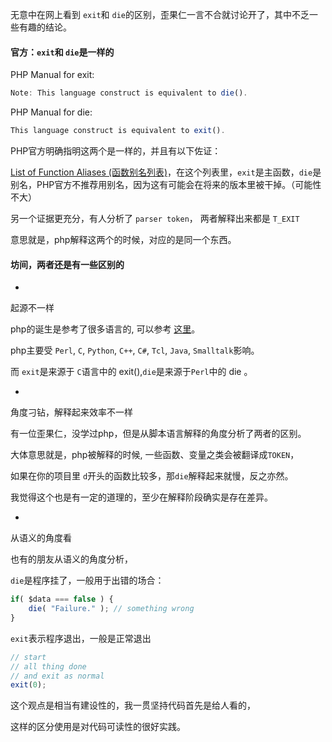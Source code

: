 

> 
无意中在网上看到 `exit`和 `die`的区别，歪果仁一言不合就讨论开了，其中不乏一些有趣的结论。

#### 官方：`exit`和 `die`是一样的
PHP Manual for exit:

```javascript
Note: This language construct is equivalent to die().
```

PHP Manual for die:

```javascript
This language construct is equivalent to exit().
```

PHP官方明确指明这两个是一样的，并且有以下佐证：

[List of Function Aliases (函数别名列表)](http://php.net/manual/en/aliases.php)，在这个列表里，`exit`是主函数，`die`是别名，PHP官方不推荐用别名，因为这有可能会在将来的版本里被干掉。（可能性不大）

另一个证据更充分，有人分析了 `parser token`， 两者解释出来都是 `T_EXIT`

意思就是，php解释这两个的时候，对应的是同一个东西。
#### 坊间，两者还是有一些区别的
- 
起源不一样

php的诞生是参考了很多语言的, 可以参考 [这里](https://exploringdata.github.io/vis/programming-languages-influence-network/#PHP)。

php主要受 `Perl`, `C`, `Python`, `C++`, `C#`, `Tcl`, `Java`, `Smalltalk`影响。

而 `exit`是来源于 `C`语言中的 exit(),`die`是来源于`Perl`中的 die 。

- 
角度刁钻，解释起来效率不一样

有一位歪果仁，没学过php，但是从脚本语言解释的角度分析了两者的区别。

大体意思就是，php被解释的时候, 一些函数、变量之类会被翻译成`TOKEN`，

如果在你的项目里 `d`开头的函数比较多，那`die`解释起来就慢，反之亦然。

我觉得这个也是有一定的道理的，至少在解释阶段确实是存在差异。

- 
从语义的角度看

也有的朋友从语义的角度分析， 

`die`是程序挂了，一般用于出错的场合：

```javascript
if( $data === false ) {
	die( "Failure." ); // something wrong
}
```

`exit`表示程序退出，一般是正常退出

```javascript
// start
// all thing done
// and exit as normal
exit(0);
```

这个观点是相当有建设性的，我一贯坚持代码首先是给人看的，

这样的区分使用是对代码可读性的很好实践。


